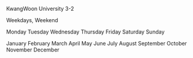 KwangWoon University 3-2 

Weekdays, Weekend  

Monday
Tuesday
Wednesday
Thursday
Friday
Saturday
Sunday

January
February
March
April
May
June
July
August
September
October
November
December
